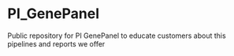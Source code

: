 # PI_GenePanel
Public repository for PI GenePanel to educate customers about this pipelines and reports we offer
